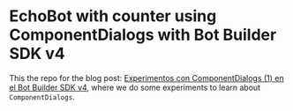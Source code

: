 # EchoBot with counter using ComponentDialogs with Bot Builder SDK v4

This the repo for the blog post: [Experimentos con ComponentDialogs (1) en el Bot Builder SDK v4](https://blog.turingchallenge.com/posts/experimentos-componentdialogs-1-bot-builder-v4/), where we do some experiments to learn about `ComponentDialogs`.
